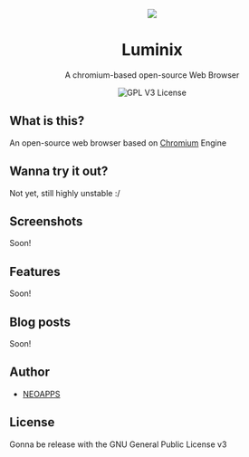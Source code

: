 <p align="center"><img src="https://github.com/LuminixBrowser.png" /></p>

<h1 align="center">Luminix</h1>
<p align="center">A chromium-based open-source Web Browser</p>

<p align="center">
  <img src="https://img.shields.io/badge/license-GPLv3-blue" alt="GPL V3 License" />
</p>

## What is this?

An open-source web browser based on [Chromium](https://chromium.org) Engine

## Wanna try it out?

Not yet, still highly unstable :/

## Screenshots

Soon!

## Features

Soon!

## Blog posts

Soon!

## Author

- [NEOAPPS](https://github.com/neoapps-dev)

## License

Gonna be release with the GNU General Public License v3
